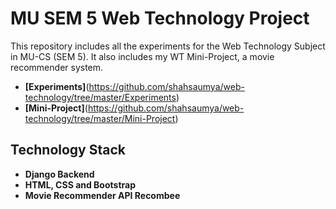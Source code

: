# MU SEM 5 Web Technology Project
This repository includes all the experiments for the Web Technology Subject in MU-CS (SEM 5).
It also includes my WT Mini-Project, a movie recommender system.

- **[Experiments]**(https://github.com/shahsaumya/web-technology/tree/master/Experiments)
- **[Mini-Project]**(https://github.com/shahsaumya/web-technology/tree/master/Mini-Project)

## Technology Stack
- **Django Backend**
- **HTML, CSS and Bootstrap**
- **Movie Recommender API Recombee**
